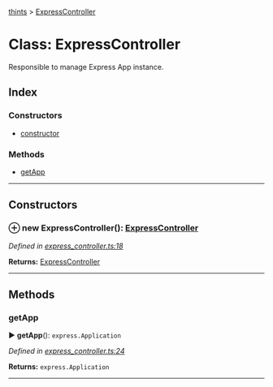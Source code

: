 [thints](../README.md) > [ExpressController](../classes/expresscontroller.md)



# Class: ExpressController


Responsible to manage Express App instance.

## Index

### Constructors

* [constructor](expresscontroller.md#constructor)


### Methods

* [getApp](expresscontroller.md#getapp)



---
## Constructors
<a id="constructor"></a>


### ⊕ **new ExpressController**(): [ExpressController](expresscontroller.md)



*Defined in [express_controller.ts:18](https://github.com/digitalinfluencers/ThinTS/blob/1d9b00b/src/express_controller.ts#L18)*





**Returns:** [ExpressController](expresscontroller.md)

---



## Methods
<a id="getapp"></a>

###  getApp

► **getApp**(): `express.Application`




*Defined in [express_controller.ts:24](https://github.com/digitalinfluencers/ThinTS/blob/1d9b00b/src/express_controller.ts#L24)*





**Returns:** `express.Application`





___


